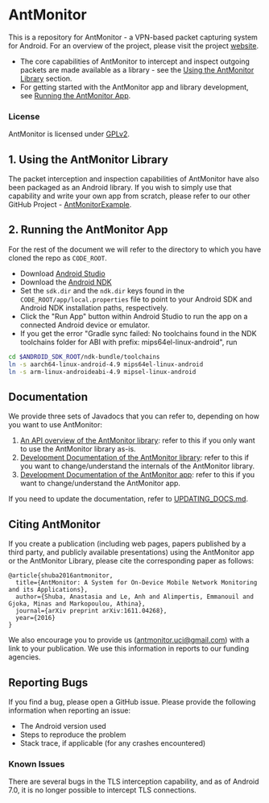# AntMonitor
This is a repository for AntMonitor - a VPN-based packet capturing
system for Android. For an overview of the project, please visit
the project
[website](http://athinagroup.eng.uci.edu/projects/antmonitor/).

* The core capabilities of AntMonitor to intercept and inspect outgoing
packets are made available as a library - see the
[Using the AntMonitor Library](#using-the-antmonitor-library) section.
* For getting started with the AntMonitor app and library development, see
[Running the AntMonitor App](#running-the-antmonitor-app).

### License
AntMonitor is licensed under
[GPLv2](https://www.gnu.org/licenses/old-licenses/gpl-2.0.html).

## 1. Using the AntMonitor Library
The packet interception and inspection capabilities of AntMonitor have
also been packaged as an Android library. If you wish to simply use
that capability and write your own app from scratch, please refer
to our other GitHub Project -
[AntMonitorExample](https://github.com/UCI-Networking-Group/AntMonitorExample).


## 2. Running the AntMonitor App
For the rest of the document we will refer to the directory to which
you have cloned the repo as `CODE_ROOT`.

* Download [Android Studio](https://developer.android.com/studio/)
* Download the [Android NDK](https://developer.android.com/ndk/downloads/index.html)
* Set the `sdk.dir` and the `ndk.dir` keys found in the
`CODE_ROOT/app/local.properties` file to point to your Android SDK and
Android NDK installation paths, respectively.
* Click the "Run App" button within Android Studio to run the app on a
connected Android device or emulator.
* If you get the error "Gradle sync failed: No toolchains found in the NDK toolchains folder for ABI with prefix: mips64el-linux-android", run
```bash
cd $ANDROID_SDK_ROOT/ndk-bundle/toolchains
ln -s aarch64-linux-android-4.9 mips64el-linux-android
ln -s arm-linux-androideabi-4.9 mipsel-linux-android
```

## Documentation
We provide three sets of Javadocs that you can refer to, depending on
how you want to use AntMonitor:

1. [An API overview of the AntMonitor library](https://uci-networking-group.github.io/AntMonitorExample/):
    refer to this if you only want to use the
   AntMonitor library as-is.
2. [Development Documentation of the AntMonitor library](https://uci-networking-group.github.io/AntMonitor/antmonitorlib):
    refer to this if you want to change/understand the internals of the
    AntMonitor library.
3. [Development Documentation of the AntMonitor app](https://uci-networking-group.github.io/AntMonitor/app/):
    refer to this if you want to change/understand the AntMonitor app.

If you need to update the documentation, refer to
[UPDATING_DOCS.md](UPDATING_DOCS.md).

## Citing AntMonitor
If you create a publication (including web pages, papers published by a
third party, and publicly available presentations) using the AntMonitor
app or the AntMonitor Library, please cite the corresponding paper as
follows:

```
@article{shuba2016antmonitor,
  title={AntMonitor: A System for On-Device Mobile Network Monitoring and its Applications},
  author={Shuba, Anastasia and Le, Anh and Alimpertis, Emmanouil and Gjoka, Minas and Markopoulou, Athina},
  journal={arXiv preprint arXiv:1611.04268},
  year={2016}
}
```

We also encourage you to provide us (<antmonitor.uci@gmail.com>) with a
link to your publication. We use this information in reports to our
funding agencies.

## Reporting Bugs
If you find a bug, please open a GitHub issue. Please provide the following information when reporting an issue:
* The Android version used
* Steps to reproduce the problem
* Stack trace, if applicable (for any crashes encountered)

### Known Issues
There are several bugs in the TLS interception capability, and as of Android 7.0, it is no longer possible to intercept TLS connections.